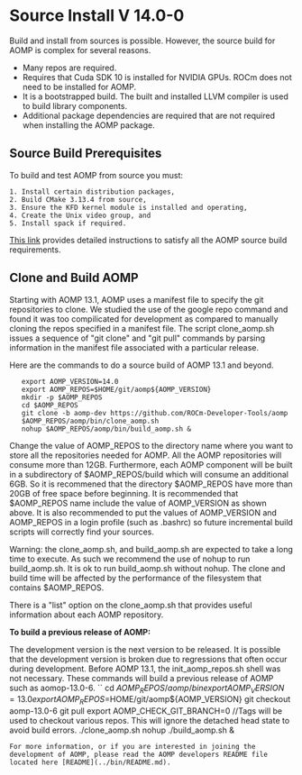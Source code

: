 # Source Install V 14.0-0

Build and install from sources is possible.  However, the source build for AOMP is complex for several reasons.
- Many repos are required.
- Requires that Cuda SDK 10 is installed for NVIDIA GPUs. ROCm does not need to be installed for AOMP.
- It is a bootstrapped build. The built and installed LLVM compiler is used to build library components.
- Additional package dependencies are required that are not required when installing the AOMP package.

## Source Build Prerequisites

To build and test AOMP from source you must:
```
1. Install certain distribution packages,
2. Build CMake 3.13.4 from source,
3. Ensure the KFD kernel module is installed and operating,
4. Create the Unix video group, and
5. Install spack if required.
```
[This link](SOURCEINSTALL_PREREQUISITE.md) provides detailed instructions to satisfy all the AOMP source build requirements.

## Clone and Build AOMP

Starting with AOMP 13.1, AOMP uses a manifest file to specify the git repositories to clone.
We studied the use of the google repo command and found it was too compilicated for development
as compared to manually cloning the repos specified in a manifest file.
The script clone\_aomp.sh issues a sequence of "git clone" and "git pull" commands
by parsing information in the manifest file associated with a particular release.

Here are the commands to do a source build of AOMP 13.1 and beyond.

```
   export AOMP_VERSION=14.0
   export AOMP_REPOS=$HOME/git/aomp${AOMP_VERSION}
   mkdir -p $AOMP_REPOS
   cd $AOMP_REPOS
   git clone -b aomp-dev https://github.com/ROCm-Developer-Tools/aomp
   $AOMP_REPOS/aomp/bin/clone_aomp.sh
   nohup $AOMP_REPOS/aomp/bin/build_aomp.sh &
```
Change the value of AOMP\_REPOS to the directory name where you want to store all the repositories needed for AOMP. All the AOMP repositories will consume more than 12GB. Furthermore, each AOMP component will be built in a subdirectory of $AOMP\_REPOS/build which will consume an additional 6GB. So it is recommened that the directory $AOMP\_REPOS have more than 20GB of free space before beginning. It is recommended that $AOMP\_REPOS name include the value of AOMP\_VERSION as shown above. It is also recommended to put the values of AOMP\_VERSION and AOMP\_REPOS in a login profile (such as .bashrc) so future incremental build scripts will correctly find your sources.

Warning: the clone\_aomp.sh, and build\_aomp.sh are expected to take a long time to execute. As such we recommend the use of nohup to run build\_aomp.sh. It is ok to run build\_aomp.sh without nohup. The clone and build time will be affected by the performance of the filesystem that contains $AOMP\_REPOS.

There is a "list" option on the clone\_aomp.sh that provides useful information about each AOMP repository.


<b>To build a previous release of AOMP:</b>

The development version is the next version to be released.  It is possible that the development version is broken due to regressions that often occur during development.
Before AOMP 13.1, the init\_aomp_repos.sh shell was not necessary.  These commands will build a previous release of AOMP such as aomop-13.0-6.
``
   cd $AOMP_REPOS/aomp/bin
   export AOMP_VERSION=13.0
   export AOMP_REPOS=$HOME/git/aomp${AOMP_VERSION}
   git checkout aomp-13.0-6
   git pull
   export AOMP_CHECK_GIT_BRANCH=0 //Tags will be used to checkout various repos. This will ignore the detached head state to avoid build errors.
   ./clone_aomp.sh
   nohup ./build_aomp.sh &
```
For more information, or if you are interested in joining the development of AOMP, please read the AOMP developers README file located here [README](../bin/README.md).
